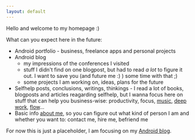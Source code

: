 ```yaml
---
layout: default
---
```


Hello and welcome to my homepage :)

What can you expect here in the future:
- Android portfolio - business, freelance apps and personal projects
- Android blog
  - my impressions of the conferences I visited
  - stuff I didn't find on one blogpost, but had to read _a lot_ to figure it out. I want to save you (and future me :) ) some time with that ;)
  - some projects I am working on, ideas, plans for the future
- Selfhelp posts, conclusions, writings, thinkings - I read a lot of books, blogposts and articles reagarding selfhelp, but I wanna focus here on stuff that can help you business-wise: productivity, focus, [music](https://www.youtube.com/watch?v=crxhTMp2g0o&list=PLkUyjutKXVvSOqhbNHqWkmGH_rYf-c4R_), [deep work](https://www.amazon.com/Deep-Work-Focused-Success-Distracted/dp/1455586692), [flow](https://www.amazon.com/Flow-Psychology-Experience-Perennial-Classics-ebook/dp/B000W94FE6/ref=sr_1_1?keywords=flow&qid=1556824681&s=books&sr=1-1)...
- Basic info [about me](https://about.me/sindyoke), so you can figure out what kind of person I am and whether you want to: contact me, hire me, befriend me

For now this is just a placeholder, I am focusing on my [Android blog](./sindyoke-android-blog).
